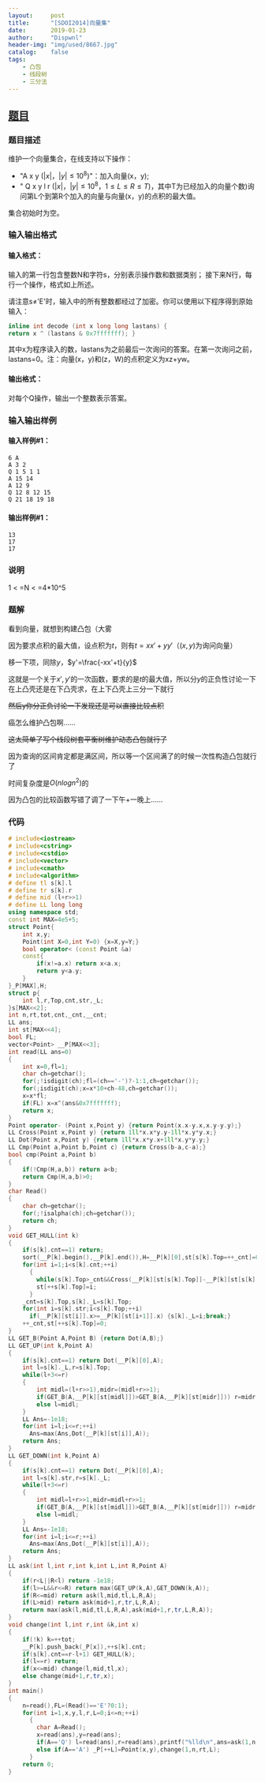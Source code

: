 ```yaml
---
layout:		post
title:		"[SDOI2014]向量集"
date:		2019-01-23
author:		"Dispwnl"
header-img:	"img/used/8667.jpg"
catalog:	false
tags:
    - 凸包
    - 线段树
    - 三分法
---
```


## [题目](https://www.luogu.org/problemnew/show/P3309)
### 题目描述

维护一个向量集合，在线支持以下操作：

- "A x y $(\vert x\vert ，\vert y\vert \le 10^8)$"：加入向量(x，y);
- " Q x y l r $(\vert x\vert，\vert y\vert  \le 10^8，1 \le L \le R \le T)$，其中T为已经加入的向量个数)询问第L个到第R个加入的向量与向量(x，y)的点积的最大值。

集合初始时为空。

### 输入输出格式

#### 输入格式：

输入的第一行包含整数N和字符s，分别表示操作数和数据类别； 接下来N行，每行一个操作，格式如上所述。

请注意s≠'E'时，输入中的所有整数都经过了加密。你可以使用以下程序得到原始输入： 

```c++
inline int decode (int x long long lastans) {
return x ^ (lastans & 0x7fffffff); }
```

其中x为程序读入的数，lastans为之前最后一次询问的答案。在第一次询问之前，lastans=0。注：向量(x，y)和(z，W)的点积定义为xz+yw。

#### 输出格式：

对每个Q操作，输出一个整数表示答案。

### 输入输出样例

#### 输入样例#1：

```plain
6 A
A 3 2
Q 1 5 1 1
A 15 14
A 12 9
Q 12 8 12 15
Q 21 18 19 18
```

#### 输出样例#1：

```plain
13
17
17
```

### 说明

1 < =N < =4*10^5

### 题解
看到向量，就想到构建凸包（大雾

因为要求点积的最大值，设点积为$t$，则有$t=xx'+yy'$（$(x,y)$为询问向量）

移一下项，同除$y$，$y'=\frac{-xx'+t}{y}$

这就是一个关于$x',y'$的一次函数，要求的是$t$的最大值，所以分$y$的正负性讨论一下在上凸壳还是在下凸壳求，在上下凸壳上三分一下就行

~~然后y你分正负讨论一下发现还是可以直接比较点积~~

癌怎么维护凸包啊……

~~这太简单了写个线段树套平衡树维护动态凸包就行了~~

因为查询的区间肯定都是满区间，所以等一个区间满了的时候一次性构造凸包就行了

时间复杂度是$O(n{logn}^2)$的

因为凸包的比较函数写错了调了一下午+一晚上……

### 代码

```c++
# include<iostream>
# include<cstring>
# include<cstdio>
# include<vector>
# include<cmath>
# include<algorithm>
# define tl s[k].l
# define tr s[k].r
# define mid (l+r>>1)
# define LL long long
using namespace std;
const int MAX=4e5+5;
struct Point{
    int x,y;
    Point(int X=0,int Y=0) {x=X,y=Y;}
    bool operator< (const Point &a)
    const{
        if(x!=a.x) return x<a.x;
        return y<a.y;
    }
}_P[MAX],H;
struct p{
    int l,r,Top,cnt,str,_L;
}s[MAX<<2];
int n,rt,tot,cnt,_cnt,__cnt;
LL ans;
int st[MAX<<4];
bool FL;
vector<Point> __P[MAX<<3];
int read(LL ans=0)
{
    int x=0,fl=1;
    char ch=getchar();
    for(;!isdigit(ch);fl=(ch=='-')?-1:1,ch=getchar());
    for(;isdigit(ch);x=x*10+ch-48,ch=getchar());
    x=x*fl;
    if(FL) x=x^(ans&0x7fffffff);
    return x;
}
Point operator- (Point x,Point y) {return Point(x.x-y.x,x.y-y.y);}
LL Cross(Point x,Point y) {return 1ll*x.x*y.y-1ll*x.y*y.x;}
LL Dot(Point x,Point y) {return 1ll*x.x*y.x+1ll*x.y*y.y;}
LL Cmp(Point a,Point b,Point c) {return Cross(b-a,c-a);}
bool cmp(Point a,Point b)
{
    if(!Cmp(H,a,b)) return a<b;
    return Cmp(H,a,b)>0;
}
char Read()
{
    char ch=getchar();
    for(;!isalpha(ch);ch=getchar());
    return ch;
}
void GET_HULL(int k)
{
    if(s[k].cnt==1) return;
    sort(__P[k].begin(),__P[k].end()),H=__P[k][0],st[s[k].Top=++_cnt]=0,sort(__P[k].begin()+1,__P[k].end(),cmp),s[k].str=_cnt;
    for(int i=1;i<s[k].cnt;++i)
      {
      	while(s[k].Top>_cnt&&Cross(__P[k][st[s[k].Top]]-__P[k][st[s[k].Top-1]],__P[k][i]-__P[k][st[s[k].Top]])<=0) --s[k].Top;
      	st[++s[k].Top]=i;
      }
    _cnt=s[k].Top,s[k]._L=s[k].Top;
    for(int i=s[k].str;i<s[k].Top;++i)
      if(__P[k][st[i]].x>=__P[k][st[i+1]].x) {s[k]._L=i;break;}
    ++_cnt,st[++s[k].Top]=0;
}
LL GET_B(Point A,Point B) {return Dot(A,B);}
LL GET_UP(int k,Point A)
{
    if(s[k].cnt==1) return Dot(__P[k][0],A);
    int l=s[k]._L,r=s[k].Top;
    while(l+3<=r)
    {
        int midl=(l+r>>1),midr=(midl+r>>1);
        if(GET_B(A,__P[k][st[midl]])>GET_B(A,__P[k][st[midr]])) r=midr;
        else l=midl;
    }
    LL Ans=-1e18;
    for(int i=l;i<=r;++i)
      Ans=max(Ans,Dot(__P[k][st[i]],A));
    return Ans;
}
LL GET_DOWN(int k,Point A)
{
    if(s[k].cnt==1) return Dot(__P[k][0],A);
    int l=s[k].str,r=s[k]._L;
    while(l+3<=r)
    {
        int midl=l+r>>1,midr=midl+r>>1;
        if(GET_B(A,__P[k][st[midl]])>GET_B(A,__P[k][st[midr]])) r=midr;
        else l=midl;
    }
    LL Ans=-1e18;
    for(int i=l;i<=r;++i)
      Ans=max(Ans,Dot(__P[k][st[i]],A));
    return Ans;
}
LL ask(int l,int r,int k,int L,int R,Point A)
{
    if(r<L||R<l) return -1e18;
    if(l>=L&&r<=R) return max(GET_UP(k,A),GET_DOWN(k,A));
    if(R<=mid) return ask(l,mid,tl,L,R,A);
    if(L>mid) return ask(mid+1,r,tr,L,R,A);
    return max(ask(l,mid,tl,L,R,A),ask(mid+1,r,tr,L,R,A));
}
void change(int l,int r,int &k,int x)
{
    if(!k) k=++tot;
    __P[k].push_back(_P[x]),++s[k].cnt;
    if(s[k].cnt==r-l+1) GET_HULL(k);
    if(l==r) return;
    if(x<=mid) change(l,mid,tl,x);
    else change(mid+1,r,tr,x);
}
int main()
{
    n=read(),FL=(Read()=='E'?0:1);
    for(int i=1,x,y,l,r,L=0;i<=n;++i)
      {
      	char A=Read();
      	x=read(ans),y=read(ans);
      	if(A=='Q') l=read(ans),r=read(ans),printf("%lld\n",ans=ask(1,n,rt,l,r,Point(x,y)));
      	else if(A=='A') _P[++L]=Point(x,y),change(1,n,rt,L);
      }
    return 0;
}
```


